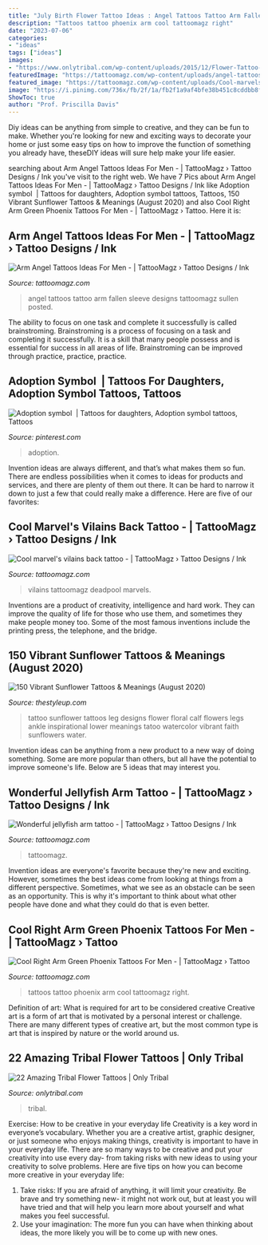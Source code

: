```yaml
---
title: "July Birth Flower Tattoo Ideas : Angel Tattoos Tattoo Arm Fallen Sleeve Designs Tattoomagz Sullen Posted"
description: "Tattoos tattoo phoenix arm cool tattoomagz right"
date: "2023-07-06"
categories:
- "ideas"
tags: ["ideas"]
images:
- "https://www.onlytribal.com/wp-content/uploads/2015/12/Flower-Tattoo-Tribal.jpg"
featuredImage: "https://tattoomagz.com/wp-content/uploads/angel-tattoos-for-men-angel-tattoos-ideas-for-men-tattoos-zimbio-29422.jpg"
featured_image: "https://tattoomagz.com/wp-content/uploads/Cool-marvels-vilains-back-tattoo-675x900.jpg"
image: "https://i.pinimg.com/736x/fb/2f/1a/fb2f1a9af4bfe38b451c8cddbb8f7149--adoption-tattoo-symbols.jpg"
ShowToc: true
author: "Prof. Priscilla Davis"
---
```



Diy ideas can be anything from simple to creative, and they can be fun to make. Whether you're looking for new and exciting ways to decorate your home or just some easy tips on how to improve the function of something you already have, theseDIY ideas will sure help make your life easier.

	

		
searching about Arm Angel Tattoos Ideas For Men - | TattooMagz › Tattoo Designs / Ink you've visit to the right web. We have 7 Pics about Arm Angel Tattoos Ideas For Men - | TattooMagz › Tattoo Designs / Ink like Adoption symbol ️ | Tattoos for daughters, Adoption symbol tattoos, Tattoos, 150 Vibrant Sunflower Tattoos &amp; Meanings (August 2020) and also Cool Right Arm Green Phoenix Tattoos For Men - | TattooMagz › Tattoo. Here it is:
		
    
## Arm Angel Tattoos Ideas For Men - | TattooMagz › Tattoo Designs / Ink

<img loading=lazy src="https://tattoomagz.com/wp-content/uploads/angel-tattoos-for-men-angel-tattoos-ideas-for-men-tattoos-zimbio-29422.jpg" onerror="this.onerror=null;this.src='https://tse4.mm.bing.net/th?id=OIP.ozraY5Iu7bJNUVtpbvrntwHaJ4&amp;pid=15.1';" alt="Arm Angel Tattoos Ideas For Men - | TattooMagz › Tattoo Designs / Ink">

_Source: tattoomagz.com_

>angel tattoos tattoo arm fallen sleeve designs tattoomagz sullen posted. 

	

The ability to focus on one task and complete it successfully is called brainstroming. Brainstroming is a process of focusing on a task and completing it successfully. It is a skill that many people possess and is essential for success in all areas of life. Brainstroming can be improved through practice, practice, practice.

    
## Adoption Symbol ️ | Tattoos For Daughters, Adoption Symbol Tattoos, Tattoos

<img loading=lazy src="https://i.pinimg.com/736x/fb/2f/1a/fb2f1a9af4bfe38b451c8cddbb8f7149--adoption-tattoo-symbols.jpg" onerror="this.onerror=null;this.src='https://tse4.mm.bing.net/th?id=OIP.MzpjI6SNi6SiXcBfPTE-GwHaJ3&amp;pid=15.1';" alt="Adoption symbol ️ | Tattoos for daughters, Adoption symbol tattoos, Tattoos">

_Source: pinterest.com_

>adoption. 

	

Invention ideas are always different, and that’s what makes them so fun. There are endless possibilities when it comes to ideas for products and services, and there are plenty of them out there. It can be hard to narrow it down to just a few that could really make a difference. Here are five of our favorites: 

    
## Cool Marvel&#039;s Vilains Back Tattoo - | TattooMagz › Tattoo Designs / Ink

<img loading=lazy src="https://tattoomagz.com/wp-content/uploads/Cool-marvels-vilains-back-tattoo-675x900.jpg" onerror="this.onerror=null;this.src='https://tse4.mm.bing.net/th?id=OIP.HmWaxgs_JkZmugsobBZ1EwHaJ4&amp;pid=15.1';" alt="Cool marvel&#039;s vilains back tattoo - | TattooMagz › Tattoo Designs / Ink">

_Source: tattoomagz.com_

>vilains tattoomagz deadpool marvels. 

	

Inventions are a product of creativity, intelligence and hard work. They can improve the quality of life for those who use them, and sometimes they make people money too. Some of the most famous inventions include the printing press, the telephone, and the bridge.

    
## 150 Vibrant Sunflower Tattoos &amp; Meanings (August 2020)

<img loading=lazy src="https://thestyleup.com/wp-content/uploads/2015/03/43-sunflower-leg-tattoo.jpg" onerror="this.onerror=null;this.src='https://tse4.mm.bing.net/th?id=OIP.Ky_jnGy4iuOZ3M2vqg0ZkAHaOC&amp;pid=15.1';" alt="150 Vibrant Sunflower Tattoos &amp; Meanings (August 2020)">

_Source: thestyleup.com_

>tattoo sunflower tattoos leg designs flower floral calf flowers legs ankle inspirational lower meanings tatoo watercolor vibrant faith sunflowers water. 

	

Invention ideas can be anything from a new product to a new way of doing something. Some are more popular than others, but all have the potential to improve someone's life. Below are 5 ideas that may interest you.

    
## Wonderful Jellyfish Arm Tattoo - | TattooMagz › Tattoo Designs / Ink

<img loading=lazy src="https://tattoomagz.com/wp-content/uploads/Wonderful-jellyfish-arm-tattoo-508x900.jpg" onerror="this.onerror=null;this.src='https://tse2.mm.bing.net/th?id=OIP.YJg03Rho1Outku6SWyxakQHaNH&amp;pid=15.1';" alt="Wonderful jellyfish arm tattoo - | TattooMagz › Tattoo Designs / Ink">

_Source: tattoomagz.com_

>tattoomagz. 

	

Invention ideas are everyone's favorite because they're new and exciting. However, sometimes the best ideas come from looking at things from a different perspective. Sometimes, what we see as an obstacle can be seen as an opportunity. This is why it's important to think about what other people have done and what they could do that is even better.

    
## Cool Right Arm Green Phoenix Tattoos For Men - | TattooMagz › Tattoo

<img loading=lazy src="https://tattoomagz.com/wp-content/uploads/phoenix-tattoo-for-men-30-cool-arm-tattoos-for-men-slodive-24352.jpg" onerror="this.onerror=null;this.src='https://tse1.mm.bing.net/th?id=OIP.hkO6YKHtdzzyZiJaF26MJQHaLS&amp;pid=15.1';" alt="Cool Right Arm Green Phoenix Tattoos For Men - | TattooMagz › Tattoo">

_Source: tattoomagz.com_

>tattoos tattoo phoenix arm cool tattoomagz right. 

	

Definition of art: What is required for art to be considered creative
Creative art is a form of art that is motivated by a personal interest or challenge. There are many different types of creative art, but the most common type is art that is inspired by nature or the world around us.

    
## 22 Amazing Tribal Flower Tattoos | Only Tribal

<img loading=lazy src="https://www.onlytribal.com/wp-content/uploads/2015/12/Flower-Tattoo-Tribal.jpg" onerror="this.onerror=null;this.src='https://tse4.mm.bing.net/th?id=OIP.yDFfSfVjgpgL53R0lm68DQHaKq&amp;pid=15.1';" alt="22 Amazing Tribal Flower Tattoos | Only Tribal">

_Source: onlytribal.com_

>tribal. 

	

Exercise: How to be creative in your everyday life
Creativity is a key word in everyone’s vocabulary. Whether you are a creative artist, graphic designer, or just someone who enjoys making things, creativity is important to have in your everyday life. There are so many ways to be creative and put your creativity into use every day- from taking risks with new ideas to using your creativity to solve problems. Here are five tips on how you can become more creative in your everyday life: 
1. Take risks: If you are afraid of anything, it will limit your creativity. Be brave and try something new- it might not work out, but at least you will have tried and that will help you learn more about yourself and what makes you feel successful. 
2. Use your imagination: The more fun you can have when thinking about ideas, the more likely you will be to come up with new ones.

